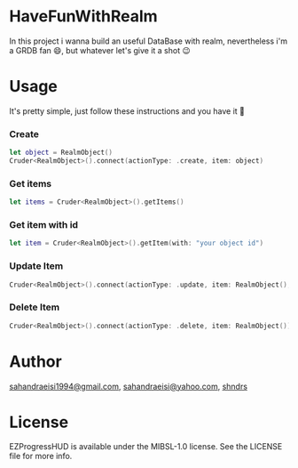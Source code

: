 # HaveFunWithRealm
In this project i wanna build an useful DataBase with realm, nevertheless i'm a GRDB fan 😄, but whatever let's give it a shot 😉
# Usage
It's pretty simple, just follow these instructions and you have it 🙂
### Create
```Swift
let object = RealmObject()
Cruder<RealmObject>().connect(actionType: .create, item: object)
```
### Get items
```Swift     
let items = Cruder<RealmObject>().getItems()
```
### Get item with id
```Swift
let item = Cruder<RealmObject>().getItem(with: "your object id")
```
### Update Item
```Swift
Cruder<RealmObject>().connect(actionType: .update, item: RealmObject(), newItem: AnotherRealmObject()) { (success, error) in }
```
### Delete Item
```Swift
Cruder<RealmObject>().connect(actionType: .delete, item: RealmObject()) { (success, error) in }
```

Author
=======
sahandraeisi1994@gmail.com, sahandraeisi@yahoo.com, [shndrs](https://linkedin.com/in/shndrs)

License
=======
EZProgressHUD is available under the MIBSL-1.0 license. See the LICENSE file for more info.
